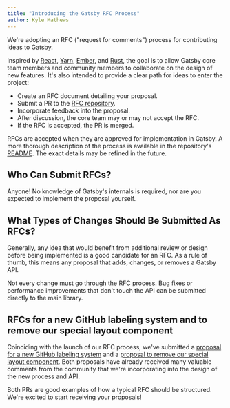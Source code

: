 ```yaml
---
title: "Introducing the Gatsby RFC Process"
author: Kyle Mathews
---
```


We're adopting an RFC ("request for comments") process for contributing ideas to Gatsby. 

Inspired by [React](https://github.com/reactjs/rfcs), [Yarn](https://github.com/yarnpkg/rfcs), [Ember](https://github.com/emberjs/rfcs), and [Rust](https://github.com/rust-lang/rfcs), the goal is to allow Gatsby core team members and community members to collaborate on the design of new features. It's also intended to provide a clear path for ideas to enter the project:

- Create an RFC document detailing your proposal.
- Submit a PR to the [RFC repository](https://github.com/gatsbyjs/rfcs).
- Incorporate feedback into the proposal.
- After discussion, the core team may or may not accept the RFC.
- If the RFC is accepted, the PR is merged.

RFCs are accepted when they are approved for implementation in Gatsby. A more thorough description of the process is available in the repository's [README](https://github.com/gatsbyjs/rfcs/blob/master/README.md). The exact details may be refined in the future.

## Who Can Submit RFCs?

Anyone! No knowledge of Gatsby's internals is required, nor are you expected to implement the proposal yourself.

## What Types of Changes Should Be Submitted As RFCs?

Generally, any idea that would benefit from additional review or design before being implemented is a good candidate for an RFC. As a rule of thumb, this means any proposal that adds, changes, or removes a Gatsby API.

Not every change must go through the RFC process. Bug fixes or performance improvements that don't touch the API can be submitted directly to the main library.

## RFCs for a new GitHub labeling system and to remove our special layout component

Coinciding with the launch of our RFC process, we've submitted a [proposal for a new GitHub labeling system](https://github.com/gatsbyjs/rfcs/pull/1) and a [proposal to remove our special layout component](https://github.com/gatsbyjs/rfcs/pull/2). Both proposals have already received many valuable comments from the community that we're incorporating into the design of the new process and API.

Both PRs are good examples of how a typical RFC should be structured. We're excited to start receiving your proposals!
